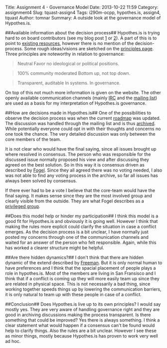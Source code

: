 Title: Assignment 4 - Governance Model
Date: 2013-10-22 11:59
Category: assignment4
Slug: tquast-assign4
Tags: i290m-ocpp, hypothes.is, assign4, tquast
Author: tomnar
Summary: A outside look at the governance model of Hypothes.is. 

##Available information about the decision process##
Hypothes.is is trying hard to on board contributors (see my blog post [1](/article/tquast-assign1.html) or [2](article/tquast-assign2.html)). A part of this is to point to [existing resources](http://hypothes.is/contribute/), however there is no  mention of the decision-process. Some rough ideas/visions are sketched on the [principles page](http://hypothes.is/principles/). Three principles are noteworthy in relation to governance:

> Neutral
> Favor no ideological or political positions.

> 100% community moderated
> Bottom up, not top down.

> Transparent, auditable
> In systems. In governance.

On top of this not much more information is given on the website. The other openly available communication channels (mainly [IRC](http://webchat.freenode.net/?channels=hypothes.is) and the [mailing list](http://list.hypothes.is/archive/dev/)) are used as a basis for my interpretation of Hypothes.is governance.


##How are decisions made in Hypothes.is##
One of the possibilities to observe the decision process was when the current [roadmap](https://github.com/hypothesis/h/wiki/roadmap) was updated. The discussion was handled through the mailing list and is thus [archived](http://list.hypothes.is/archive/dev/2013-09/). While potentially everyone could opt in with their thoughts and concerns no one took the chance. The very detailed discussion was only between the core members of the team.

It is not clear who would have the final saying, since all issues brought up where resolved in consensus. The person who was responsible for the discussed issue normally proposed his view and after discussing they agreed on the best solution. So in this way it is consensus driven as described by [Fogel](http://producingoss.com/en/consensus-democracy.html). Since they all agreed there was no voting needed, I also was not able to find any voting process in the archive, so far all issues has always been solved by consensus.

If there ever had to be a vote I believe that the core-team would have the final saying. It makes sense since they are the most involved group and clearly visible from the outside. They are what Fogel describes as a [privileged group](http://producingoss.com/en/consensus-democracy.html#electorate). 

##Does this model help or hinder my participation##
I think this model is a good fit for Hypothes.is and obviously it is going well. However I think that making the rules more explicit could clarify the situation in case a conflict emerges. As the decision process is a bit unclear, I have normally just posted my concerns through one of the communication channels and waited for an answer of the person who felt responsible. Again, while this has worked a clearer structure might be helpful.

##Are there hidden dynamics?##
I don't think that there are hidden dynamic of the extend described by [Freeman](http://www.jofreeman.com/joreen/tyranny.htm). But it is only normal human to have preferences and I think that the spacial placement of people plays a role in hypothes.is. Most of the members are living in San Fransisco and I think that if a conflict is coming up they will more easily team up since they are related in physical space. This is not necessarily a bad thing, since working together speeds things up by lowering the communication barriers, it is only natural to team up with these people in case of a conflict. 

##Conclusion##
Does Hypothes.is live up to its own principles? I would say mostly yes. They are very aware of handling governance right and they are good in archiving discussions making the process transparent. Is there something that could be improved? Yes there is always something. I think a clear statement what would happen if a consensus can't be found would help to clarify things. Also the rules are a bit unclear. However I see these as minor things, mostly because Hypothes.is has proven to work very well ad hoc.